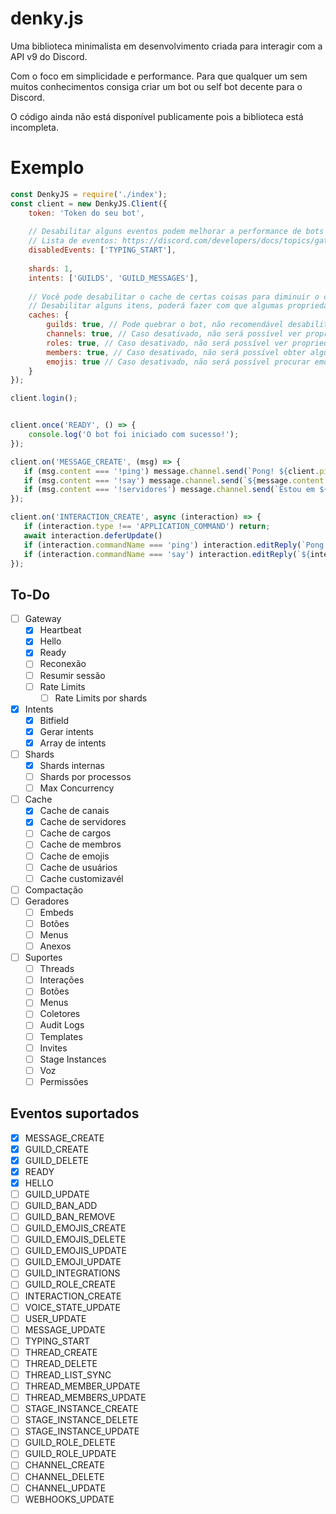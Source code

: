 # denky.js
Uma biblioteca minimalista em desenvolvimento criada para interagir com a API v9 do Discord.

Com o foco em simplicidade e performance. Para que qualquer um sem muitos conhecimentos consiga criar um bot ou self bot decente para o Discord.

O código ainda não está disponível publicamente pois a biblioteca está incompleta.

# Exemplo
```js
const DenkyJS = require('./index');
const client = new DenkyJS.Client({
    token: 'Token do seu bot',
    
    // Desabilitar alguns eventos podem melhorar a performance de bots grandes
    // Lista de eventos: https://discord.com/developers/docs/topics/gateway#commands-and-events-gateway-events
    disabledEvents: ['TYPING_START'],
    
    shards: 1,
    intents: ['GUILDS', 'GUILD_MESSAGES'],
    
    // Você pode desabilitar o cache de certas coisas para diminuir o consumo de memória.
    // Desabilitar alguns itens, poderá fazer com que algumas propriedades não estejam disponíveis sem fetch.
    caches: {
        guilds: true, // Pode quebrar o bot, não recomendável desabilitar.
        channels: true, // Caso desativado, não será possível ver propriedades e permissões de um canal.
        roles: true, // Caso desativado, não será possível ver propriedades, permissões e permissões de membros.
        members: true, // Caso desativado, não será possível obter algumas informações de membros.
        emojis: true // Caso desativado, não será possível procurar emojis.
    }
});

client.login();


client.once('READY', () => {
    console.log('O bot foi iniciado com sucesso!');
});

client.on('MESSAGE_CREATE', (msg) => {
   if (msg.content === '!ping') message.channel.send(`Pong! ${client.ping}ms.`);
   if (msg.content === '!say') message.channel.send(`${message.content.slice(4)}`);
   if (msg.content === '!servidores') message.channel.send(`Estou em ${client.guilds.cache.size} servidores!`);
});

client.on('INTERACTION_CREATE', async (interaction) => {
   if (interaction.type !== 'APPLICATION_COMMAND') return;
   await interaction.deferUpdate()
   if (interaction.commandName === 'ping') interaction.editReply(`Pong! ${client.ping}ms.`);
   if (interaction.commandName === 'say') interaction.editReply(`${interaction.options[0].value ?? 'Nenhum texto inserido!'}`);
});

```

## To-Do
 - [ ] Gateway
    - [x] Heartbeat
    - [x] Hello
    - [x] Ready
    - [ ] Reconexão
    - [ ] Resumir sessão
    - [ ] Rate Limits
        - [ ] Rate Limits por shards
 - [x] Intents
    - [x] Bitfield
    - [x] Gerar intents
    - [x] Array de intents 
 - [ ] Shards
    - [x] Shards internas
    - [ ] Shards por processos
    - [ ] Max Concurrency
 - [ ] Cache
    - [x] Cache de canais
    - [x] Cache de servidores
    - [ ] Cache de cargos
    - [ ] Cache de membros
    - [ ] Cache de emojis
    - [ ] Cache de usuários
    - [ ] Cache customizavél
 - [ ] Compactação
 - [ ] Geradores
     - [ ] Embeds
     - [ ] Botões
     - [ ] Menus
     - [ ] Anexos
 - [ ] Suportes
     - [ ] Threads
     - [ ] Interações
     - [ ] Botões
     - [ ] Menus
     - [ ] Coletores
     - [ ] Audit Logs
     - [ ] Templates
     - [ ] Invites
     - [ ] Stage Instances
     - [ ] Voz
     - [ ] Permissões

## Eventos suportados
 - [x] MESSAGE_CREATE
 - [x] GUILD_CREATE
 - [x] GUILD_DELETE
 - [x] READY
 - [x] HELLO
 - [ ] GUILD_UPDATE
 - [ ] GUILD_BAN_ADD
 - [ ] GUILD_BAN_REMOVE
 - [ ] GUILD_EMOJIS_CREATE
 - [ ] GUILD_EMOJIS_DELETE
 - [ ] GUILD_EMOJIS_UPDATE
 - [ ] GUILD_EMOJI_UPDATE
 - [ ] GUILD_INTEGRATIONS
 - [ ] GUILD_ROLE_CREATE
 - [ ] INTERACTION_CREATE
 - [ ] VOICE_STATE_UPDATE
 - [ ] USER_UPDATE
 - [ ] MESSAGE_UPDATE
 - [ ] TYPING_START
 - [ ] THREAD_CREATE
 - [ ] THREAD_DELETE
 - [ ] THREAD_LIST_SYNC
 - [ ] THREAD_MEMBER_UPDATE
 - [ ] THREAD_MEMBERS_UPDATE
 - [ ] STAGE_INSTANCE_CREATE
 - [ ] STAGE_INSTANCE_DELETE
 - [ ] STAGE_INSTANCE_UPDATE
 - [ ] GUILD_ROLE_DELETE
 - [ ] GUILD_ROLE_UPDATE
 - [ ] CHANNEL_CREATE
 - [ ] CHANNEL_DELETE
 - [ ] CHANNEL_UPDATE
 - [ ] WEBHOOKS_UPDATE
